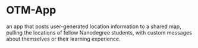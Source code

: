# OTM-App

an app that posts user-generated location information to a shared map, pulling the locations of fellow Nanodegree students, with custom messages about themselves or their learning experience.
